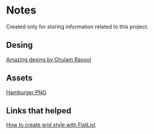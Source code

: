 # Notes

Created only for storing information related to this project.

## Desing
[Amazing desing by Ghulam Rasool](https://dribbble.com/shots/14952712-Food-Mobile-App-Design)

## Assets
[Hamburger PNG](https://img2.gratispng.com/20171216/2b4/hamburger-burger-png-image-5a35e0977d5010.2702402215134803435133.jpg)

## Links that helped
[How to create grid style with FlatList](https://oieduardorabelo.medium.com/react-native-criando-grids-com-flatlist-b4eb64e7dcd5)
